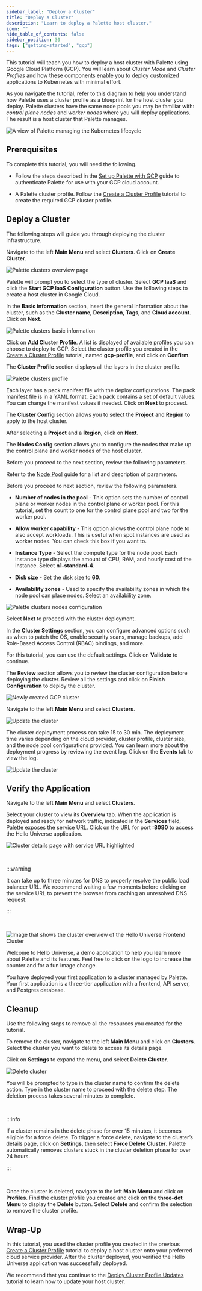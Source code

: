 ```yaml
---
sidebar_label: "Deploy a Cluster"
title: "Deploy a Cluster"
description: "Learn to deploy a Palette host cluster."
icon: ""
hide_table_of_contents: false
sidebar_position: 30
tags: ["getting-started", "gcp"]
---
```


This tutorial will teach you how to deploy a host cluster with Palette using Google Cloud Platform (GCP). You will learn
about _Cluster Mode_ and _Cluster Profiles_ and how these components enable you to deploy customized applications to
Kubernetes with minimal effort.

As you navigate the tutorial, refer to this diagram to help you understand how Palette uses a cluster profile as a
blueprint for the host cluster you deploy. Palette clusters have the same node pools you may be familiar with: _control
plane nodes_ and _worker nodes_ where you will deploy applications. The result is a host cluster that Palette manages.

![A view of Palette managing the Kubernetes lifecycle](/getting-started/getting-started_deploy-k8s-cluster_application.webp)

## Prerequisites

To complete this tutorial, you will need the following.

- Follow the steps described in the [Set up Palette with GCP](./setup.md) guide to authenticate Palette for use with
  your GCP cloud account.

- A Palette cluster profile. Follow the [Create a Cluster Profile](./create-cluster-profile.md) tutorial to create the
  required GCP cluster profile.

## Deploy a Cluster

The following steps will guide you through deploying the cluster infrastructure.

Navigate to the left **Main Menu** and select **Clusters**. Click on **Create Cluster**.

![Palette clusters overview page](/getting-started/getting-started_deploy-k8s-cluster_new_cluster.webp)

Palette will prompt you to select the type of cluster. Select **GCP IaaS** and click the **Start GCP IaaS
Configuration** button. Use the following steps to create a host cluster in Google Cloud.

In the **Basic information** section, insert the general information about the cluster, such as the **Cluster name**,
**Description**, **Tags**, and **Cloud account**. Click on **Next**.

![Palette clusters basic information](/getting-started/gcp/getting-started_deploy-k8s-cluster_basic_info.webp)

Click on **Add Cluster Profile**. A list is displayed of available profiles you can choose to deploy to GCP. Select the
cluster profile you created in the [Create a Cluster Profile](./create-cluster-profile.md) tutorial, named
**gcp-profile**, and click on **Confirm**.

The **Cluster Profile** section displays all the layers in the cluster profile.

![Palette clusters profile](/getting-started/gcp/getting-started_deploy-k8s-cluster_clusters_parameters.webp)

Each layer has a pack manifest file with the deploy configurations. The pack manifest file is in a YAML format. Each
pack contains a set of default values. You can change the manifest values if needed. Click on **Next** to proceed.

The **Cluster Config** section allows you to select the **Project** and **Region** to apply to the host cluster.

After selecting a **Project** and a **Region**, click on **Next**.

The **Nodes Config** section allows you to configure the nodes that make up the control plane and worker nodes of the
host cluster.

Before you proceed to the next section, review the following parameters.

Refer to the [Node Pool](../../clusters/cluster-management/node-pool.md) guide for a list and description of parameters.

Before you proceed to next section, review the following parameters.

- **Number of nodes in the pool** - This option sets the number of control plane or worker nodes in the control plane or
  worker pool. For this tutorial, set the count to one for the control plane pool and two for the worker pool.

- **Allow worker capability** - This option allows the control plane node to also accept workloads. This is useful when
  spot instances are used as worker nodes. You can check this box if you want to.

- **Instance Type** - Select the compute type for the node pool. Each instance type displays the amount of CPU, RAM, and
  hourly cost of the instance. Select **n1-standard-4**.

- **Disk size** - Set the disk size to **60**.

- **Availability zones** - Used to specify the availability zones in which the node pool can place nodes. Select an
  availability zone.

![Palette clusters nodes configuration](/getting-started/gcp/getting-started_deploy-k8s-cluster_cluster_nodes_config.webp)

Select **Next** to proceed with the cluster deployment.

In the **Cluster Settings** section, you can configure advanced options such as when to patch the OS, enable security
scans, manage backups, add Role-Based Access Control (RBAC) bindings, and more.

For this tutorial, you can use the default settings. Click on **Validate** to continue.

The **Review** section allows you to review the cluster configuration before deploying the cluster. Review all the
settings and click on **Finish Configuration** to deploy the cluster.

![Newly created GCP cluster](/getting-started/gcp/getting-started_deploy-k8s-cluster_profile_review.webp)

Navigate to the left **Main Menu** and select **Clusters**.

![Update the cluster](/getting-started/gcp/getting-started_deploy-k8s-cluster_new_cluster.webp)

The cluster deployment process can take 15 to 30 min. The deployment time varies depending on the cloud provider,
cluster profile, cluster size, and the node pool configurations provided. You can learn more about the deployment
progress by reviewing the event log. Click on the **Events** tab to view the log.

![Update the cluster](/getting-started/gcp/getting-started_deploy-k8s-cluster_event_log.webp)

## Verify the Application

Navigate to the left **Main Menu** and select **Clusters**.

Select your cluster to view its **Overview** tab. When the application is deployed and ready for network traffic,
indicated in the **Services** field, Palette exposes the service URL. Click on the URL for port **:8080** to access the
Hello Universe application.

![Cluster details page with service URL highlighted](/getting-started/gcp/getting-started_deploy-k8s-cluster_service_url.webp)

<br />

:::warning

It can take up to three minutes for DNS to properly resolve the public load balancer URL. We recommend waiting a few
moments before clicking on the service URL to prevent the browser from caching an unresolved DNS request.

:::

<br />

![Image that shows the cluster overview of the Hello Universe Frontend Cluster](/getting-started/getting-started_deploy-k8s-cluster_hello-universe-with-api.webp)

Welcome to Hello Universe, a demo application to help you learn more about Palette and its features. Feel free to click
on the logo to increase the counter and for a fun image change.

You have deployed your first application to a cluster managed by Palette. Your first application is a three-tier
application with a frontend, API server, and Postgres database.

## Cleanup

Use the following steps to remove all the resources you created for the tutorial.

To remove the cluster, navigate to the left **Main Menu** and click on **Clusters**. Select the cluster you want to
delete to access its details page.

Click on **Settings** to expand the menu, and select **Delete Cluster**.

![Delete cluster](/getting-started/gcp/getting-started_deploy-k8s-cluster_delete-cluster-button.webp)

You will be prompted to type in the cluster name to confirm the delete action. Type in the cluster name to proceed with
the delete step. The deletion process takes several minutes to complete.

<br />

:::info

If a cluster remains in the delete phase for over 15 minutes, it becomes eligible for a force delete. To trigger a force
delete, navigate to the cluster’s details page, click on **Settings**, then select **Force Delete Cluster**. Palette
automatically removes clusters stuck in the cluster deletion phase for over 24 hours.

:::

<br />

Once the cluster is deleted, navigate to the left **Main Menu** and click on **Profiles**. Find the cluster profile you
created and click on the **three-dot Menu** to display the **Delete** button. Select **Delete** and confirm the
selection to remove the cluster profile.

## Wrap-Up

In this tutorial, you used the cluster profile you created in the previous
[Create a Cluster Profile](./create-cluster-profile.md) tutorial to deploy a host cluster onto your preferred cloud
service provider. After the cluster deployed, you verified the Hello Universe application was successfully deployed.

We recommend that you continue to the [Deploy Cluster Profile Updates](./update-k8s-cluster.md) tutorial to learn how to
update your host cluster.
